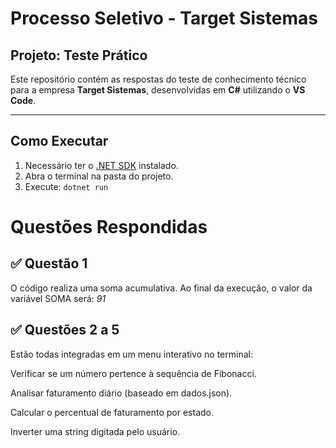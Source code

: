 # Processo Seletivo - Target Sistemas

## Projeto: Teste Prático

Este repositório contém as respostas do teste de conhecimento técnico para a empresa **Target Sistemas**, desenvolvidas em **C#** utilizando o **VS Code**.

---

## Como Executar

1. Necessário ter o [.NET SDK](https://dotnet.microsoft.com/en-us/download) instalado.
2. Abra o terminal na pasta do projeto.
3. Execute: `dotnet run`

# Questões Respondidas
## ✅ Questão 1
O código realiza uma soma acumulativa. Ao final da execução, o valor da variável SOMA será: *91*

## ✅ Questões 2 a 5
Estão todas integradas em um menu interativo no terminal:

Verificar se um número pertence à sequência de Fibonacci.

Analisar faturamento diário (baseado em dados.json).

Calcular o percentual de faturamento por estado.

Inverter uma string digitada pelo usuário.
